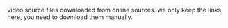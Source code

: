 video source files downloaded from online sources.
we only keep the links here, you need to download them manually.